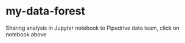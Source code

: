 # my-data-forest
Sharing analysis in Jupyter notebook to Pipedrive data team, click on notebook above
